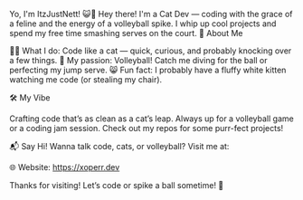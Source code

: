 
Yo, I'm ItzJustNett! 😺🏐
Hey there! I'm a Cat Dev — coding with the grace of a feline and the energy of a volleyball spike. I whip up cool projects and spend my free time smashing serves on the court.
🐾 About Me

🧑‍💻 What I do: Code like a cat — quick, curious, and probably knocking over a few things.
🏐 My passion: Volleyball! Catch me diving for the ball or perfecting my jump serve.
😸 Fun fact: I probably have a fluffy white kitten watching me code (or stealing my chair).

🛠️ My Vibe

Crafting code that’s as clean as a cat’s leap.
Always up for a volleyball game or a coding jam session.
Check out my repos for some purr-fect projects!

📬 Say Hi!
Wanna talk code, cats, or volleyball? Visit me at:

🌐 Website: https://xoperr.dev

Thanks for visiting! Let’s code or spike a ball sometime! 🚀
